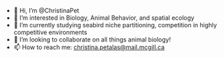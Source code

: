 - 👋 Hi, I’m @ChristinaPet
- 👀 I’m interested in Biology, Animal Behavior, and spatial ecology
- 🌱 I’m currently studying seabird niche partitioning, competition in highly competitive environments
- 💞️ I’m looking to collaborate on all things animal biology!
- 📫 How to reach me: christina.petalas@mail.mcgill.ca

<!---
ChristinaPet/ChristinaPet is a ✨ special ✨ repository because its `README.md` (this file) appears on your GitHub profile.
You can click the Preview link to take a look at your changes.
--->
